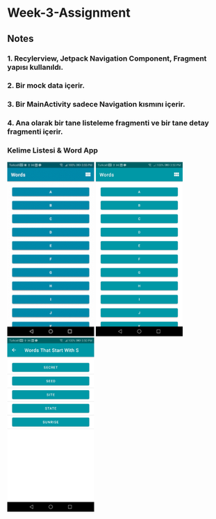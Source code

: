 # Week-3-Assignment

## Notes
### 1. Recylerview, Jetpack Navigation Component, Fragment yapısı kullanıldı.
### 2. Bir mock data içerir.
### 3. Bir MainActivity sadece Navigation kısmını içerir.
### 4. Ana olarak bir tane listeleme fragmenti ve bir tane detay fragmenti içerir.

### Kelime Listesi & Word App

<p float="left">
  <img src="https://github.com/atakanUludag0497/patikaDev_Android_Kotlin_BootCamp/blob/main/patikaDev_Android_Kotlin_Bootcamp_projects/week3/vid1_AdobeExpress.gif" width="200" height="400"/>
  <img src="https://github.com/atakanUludag0497/patikaDev_Android_Kotlin_BootCamp/blob/main/patikaDev_Android_Kotlin_Bootcamp_projects/week3/ss2.jpg" width="200" height="400"/>
  <img src="https://github.com/atakanUludag0497/patikaDev_Android_Kotlin_BootCamp/blob/main/patikaDev_Android_Kotlin_Bootcamp_projects/week3/ss1.jpg" width="200" height="400"/>
</p>

